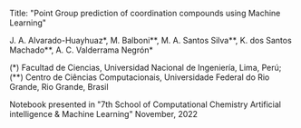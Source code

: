Title: "Point Group prediction of coordination compounds using Machine Learning"

J. A. Alvarado-Huayhuaz*, M. Balboni**, M. A. Santos Silva**, K. dos Santos Machado**, A. C. Valderrama Negrón*

(*) Facultad de Ciencias, Universidad Nacional de Ingeniería, Lima, Perú;
(**) Centro de Ciências Computacionais, Universidade Federal do Rio Grande, Rio Grande, Brasil

Notebook presented in "7th School of Computational Chemistry Artificial intelligence & Machine Learning"
November, 2022
